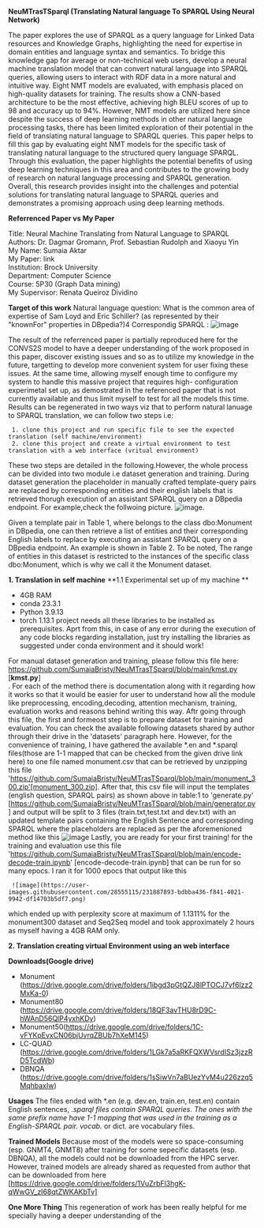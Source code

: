 **NeuMTrasTSparql (Translating Natural language To SPARQL Using Neural Network)**

The paper explores the use of SPARQL as a query language for Linked Data resources and Knowledge Graphs, highlighting the need for expertise in domain entities and language syntax and semantics. To bridge this knowledge gap for average or non-technical web users, develop a neural machine translation model that can convert natural language into SPARQL queries, allowing users to interact with RDF data in a more natural and intuitive way. Eight NMT models are evaluated, with emphasis placed on high-quality datasets for training. The results show a CNN-based architecture to be the most effective, achieving high BLEU scores of up to 98 and accuracy up to 94%. However, NMT models are utilized here since despite the success of deep learning methods in other natural language processing tasks, there has been limited exploration of their potential in the field of translating natural language to SPARQL queries. This paper helps to fill this gap by evaluating eight NMT models for the specific task of translating natural language to the structured query language SPARQL. Through this evaluation, the paper highlights the potential benefits of using deep learning techniques in this area and contributes to the growing body of research on natural language processing and SPARQL generation. Overall, this research provides insight into the challenges and potential solutions for translating natural language to SPARQL queries and demonstrates a promising approach using deep learning methods.

**Referrenced Paper vs My Paper**

Title: Neural Machine Translating from Natural Language to SPARQL <br>
Authors: Dr. Dagmar Gromann, Prof. Sebastian Rudolph and Xiaoyu Yin<br>
My Name: Sumaia Aktar<br>
My Paper: link<br>
Institution: Brock University<br>
Department: Computer Science<br>
Course: 5P30 (Graph Data mining)<br>
My Supervisor: Renata Queiroz Dividino<br>

**Target of this work**
Natural language question: What is the common area of expertise of Sam Loyd and Eric Schiller? (as represented by their "knownFor" properties in DBpedia?)4
Correspondig SPARQL : ![image](https://user-images.githubusercontent.com/28555115/231902643-606d4a0e-b4bb-47d7-8e47-edbe76d7deea.png)



The result of the referrenced paper is partially reproduced here for the CONVS2S model to have a deeper understanding of the work proposed in this paper, discover existing issues and so as to utilize my knowledge in the future, targetting to develop more convenient system for user fixing these issues. At the same time, allowing myself enough time to configure my system to handle this massive project that requires high- configuration experimetal set up, as demostrated in the referenced paper that is not currently available and thus limit myself to test for all the models this time.
Results can be regenerated in two ways viz that to perform natural lanuage to SPARQL translation, we can follow two steps i.e:  

     1. clone this project and run specific file to see the expected translation (self machine/environment)
     2. clone this project and create a virtual environment to test translation with a web interface (vritual environment)
     
These two steps are detailed in the following.However, the whole process can be divided into two module i.e dataset generation and training. During dataset generation the placeholder in manually crafted template-query pairs are replaced by corresponding entities and their english labels that is retrieved thorugh execution of an assistant SPARQL query on a DBpedia endpoint. For example,check the follwoing picture.
![image](https://user-images.githubusercontent.com/28555115/231785910-16127b33-31a6-4afb-8b37-b6c99b0f0d46.png). 

Given a template pair in Table 1, where <A> belongs to the class dbo:Monument in DBpedia, one can then retrieve a list of entities and their corresponding
English labels to replace <A> by executing an assistant SPARQL query on a DBpedia endpoint. An example is shown in Table 2. To be noted, The range of entities in this dataset is restricted to the instances of the specific class dbo:Monument, which is why we call it the Monument dataset.

**1. Translation in self machine**
**1.1 Experimental set up of my machine **    
- 4GB RAM
- conda 23.3.1
- Python 3.9.13
- torch 1.13.1
 project needs all these libraries to be installed as prerequisites. Aprt from this, in case of any error during the execution of any code blocks regarding installation, just try installing the libraries as suggested under conda environment and it should work!
     
For manual dataset generation and training, please follow this file here: https://github.com/SumaiaBristy/NeuMTrasTSparql/blob/main/kmst.py [**kmst.py**] <br> . For each of the method there is documentation along with it regarding how it works so that it would be easier for user to understand how all the module like preprocessing, encoding,decoding, attention mechanism, training, evaluation works and reasons behind writing this way. Aftr going through this file, the first and formeost step is to prepare dataset for training and evaluation. You can check the available following datasets shared by author through their drive in the 'datasets' paragraph here. However, for the convenience of training, I have gathered the available *.en and *.sparql files(those are 1-1 mapped that can be checked from the given drive link here) to one file  named monument.csv that can be retrieved by unzipping this file 'https://github.com/SumaiaBristy/NeuMTrasTSparql/blob/main/monument_300.zip'[monument_300.zip]. After that, this csv file will input the templates (english question, SPARQL pairs) as shown above in table:1 to 'generate.py' [https://github.com/SumaiaBristy/NeuMTrasTSparql/blob/main/generator.py] and output will be split to 3 files (train.txt,test.txt and dev.txt) with an updated template pairs containing the English Sentence and corresponding SPARQL where the placeholders are replaced as per the aforemenioned method like this ![image](https://user-images.githubusercontent.com/28555115/231900050-6117ba66-d55e-4db7-acf9-e34d58099351.png)
Lastly, you are ready for your first training! for the training and evaluation use this file 'https://github.com/SumaiaBristy/NeuMTrasTSparql/blob/main/encode-decode-train.ipynb' [encode-decode-train.ipynb] that can be run for so many epocs. I ran it for 1000 epocs that output like this
     
     ![image](https://user-images.githubusercontent.com/28555115/231887893-bdbba436-f841-4021-9942-df14703b5df7.png)
     
which ended up with perplexity score at maximum of 1.1311% for the monument300 dataset and Seq2Seq model and took approximately 2 hours as myself having a 4GB RAM only.


**2. Translation creating virtual Environment using an web interface**
     
**Downloads(Google drive)**
- Monument (https://drive.google.com/drive/folders/1ibgd3pGtQZJ8lPTOCJ7vf6lzz2MxKa-0)
- Monument80 (https://drive.google.com/drive/folders/18QF3avTHU8rD9C-hWAnD56QlP4yxhKDy)
- Monument50(https://drive.google.com/drive/folders/1C-vFYKpEvxCN06bjUvrqZBUb7hXeM145)
- LC-QUAD (https://drive.google.com/drive/folders/1LGk7a5aRKFQXWVsrdISz3jzzRD5TcdWb)
- DBNQA (https://drive.google.com/drive/folders/1sSiwVn7aBUezYvM4u226zzq5MqhbaxIw)
     
**Usages**
The files ended with *.en (e.g. dev.en, train.en, test.en) contain English sentences, *.sparql files contain SPARQL queries. The ones with the same prefix name have 1-1 mapping that was used in the training as a English-SPARQL pair. vocab.* or dict. are vocabulary files.

**Trained Models**
Because most of the models were so space-consuming (esp. GNMT4, GNMT8) after training for some sepecific datasets (esp. DBNQA), all the models could not be downloaded  from the HPC server. However, trained models are already shared as requested from author that can be downloaded from here [https://drive.google.com/drive/folders/1VuZrbFl3hgK-qWwGV_zI68qtZWKAKbTv]
     
**One More Thing**
This regeneration of work has been really helpful for me specially having a deeper understanding of the 
